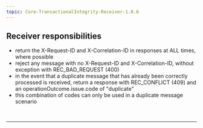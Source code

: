 ```yaml
---
topic: Core-TransactionalIntegrity-Receiver-1.0.6
---
```


## Receiver responsibilities

- return the  X-Request-ID and X-Correlation-ID in responses at ALL times, where possible
- reject any message with no X-Request-ID and X-Correlation-ID, without exception with REC_BAD_REQUEST (400)
- in the event that a duplicate message that has already been correctly processed is received, return a response with REC_CONFLICT (409) and an operationOutcome.issue.code of "duplicate"
- this combination of codes can only be used in a duplicate message scenario

<br>
<hr>